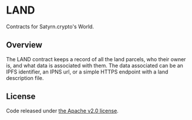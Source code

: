 # LAND

Contracts for Satyrn.crypto's World.

## Overview

The LAND contract keeps a record of all the land parcels, who their owner is,
and what data is associated with them. The data associated can be an IPFS
identifier, an IPNS url, or a simple HTTPS endpoint with a land description
file.

## License

Code released under [the Apache v2.0 license](https://github.com/decentraland/land/blob/master/LICENSE).
